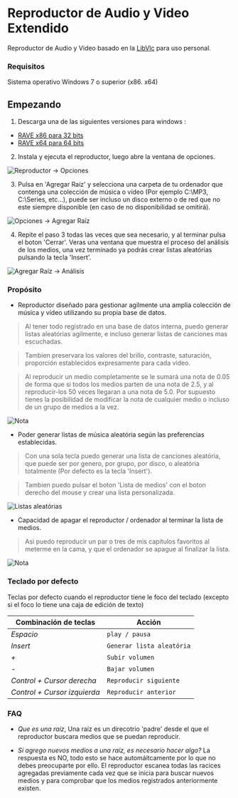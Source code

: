# Reproductor de Audio y Video Extendido
Reproductor de Audio y Video basado en la [LibVlc](https://www.videolan.org/vlc/index.es.html) para uso personal.

### Requisitos
Sistema operativo Windows 7 o superior (x86. x64)

## Empezando
 1. Descarga una de las siguientes versiones para windows : 
   * [RAVE x86 para 32 bits](http://devildrey33.github.io/RAVE/Instaladores/Instalador%20x86/SetupRave-x86.msi) 
   * [RAVE x64 para 64 bits](http://devildrey33.github.io/RAVE/Instaladores/Instalador%20x64/SetupRave-x64.msi)
 
 2. Instala y ejecuta el reproductor, luego abre la ventana de opciones.
 
 ![Reproductor -> Opciones](http://devildrey33.github.io/RAVE/Img/Readme1.png)
 
 3. Pulsa en 'Agregar Raíz' y selecciona una carpeta de tu ordenador que contenga una colección de música o vídeo (Por ejemplo C:\MP3, C:\Series, etc...), puede ser incluso un disco externo o de red que no este siempre disponible (en caso de no disponibilidad se omitirá).
 
 ![Opciones -> Agregar Raíz](http://devildrey33.github.io/RAVE/Img/Readme2.png)
 
 4. Repite el paso 3 todas las veces que sea necesario, y al terminar pulsa el boton 'Cerrar'. Veras una ventana que muestra el proceso del análisis de los medios, una vez terminado ya podrás crear listas aleatórias pulsando la tecla 'Insert'.
 
 ![Agregar Raíz -> Análisis](http://devildrey33.github.io/RAVE/Img/Readme3.png)

 
 ### Propósito
 * Reproductor diseñado para gestionar agilmente una amplia colección de música y vídeo utilizando su propia base de datos.
 > Al tener todo registrado en una base de datos interna, puedo generar listas aleatórias agilmente, e incluso generar listas de canciones mas escuchadas.
 
 > Tambien preservara los valores del brillo, contraste, saturación, proporción establecidos expresamente para cada video.
  
 > Al reproducir un medio completamente se le sumará una nota de 0.05 de forma que si todos los medios parten de una nota de 2.5, y al reproducir-los 50 veces llegaran a una nota de 5.0. Por supuesto tienes la posibilidad de modificar la nota de cualquier medio o incluso de un grupo de medios a la vez.
 
 ![Nota](http://devildrey33.github.io/RAVE/Img/Readme5.png)
 
 * Poder generar listas de música aleatória según las preferencias establecidas.
 > Con una sola tecla puedo generar una lista de canciones aleatória, que puede ser por genero, por grupo, por disco, o aleatória totalmente (Por defecto es la tecla 'Insert').
 
 > Tambien puedo pulsar el boton 'Lista de medios' con el boton derecho del mouse y crear una lista personalizada.

 ![Listas aleatórias](http://devildrey33.github.io/RAVE/Img/Readme4.png)

 
 * Capacidad de apagar el reproductor / ordenador al terminar la lista de medios.
 > Asi puedo reproducir un par o tres de mis capitulos favoritos al meterme en la cama, y que el ordenador se apague al finalizar la lista.
 
 ![Nota](http://devildrey33.github.io/RAVE/Img/Readme6.png)
 
### Teclado por defecto
Teclas por defecto cuando el reproductor tiene le foco del teclado (excepto si el foco lo tiene una caja de edición de texto)

 Combinación de teclas       | Acción
---------------------------- | ----------------------------
*Espacio*                    | `play / pausa`
*Insert*                     | `Generar lista aleatória`
*+*                          | `Subir volumen`
*-*                          | `Bajar volumen`
*Control + Cursor derecha*   | `Reproducir siguiente` 
*Control + Cursor izquierda* | `Reproducir anterior`

### FAQ
 * *Que es una raíz*, Una raíz es un direcotrio 'padre' desde el que el reproductor buscara medios que se puedan reproducir.
 
 * *Si agrego nuevos medios a una raíz, es necesario hacer algo?* La respuesta es NO, todo esto se hace automáitcamente por lo que no debes preocuparte por ello. El reproductor escanea todas las racices agregadas previamente cada vez que se inicia para buscar nuevos medios y para comprobar que los medios registrados anteriormente existen.
 
